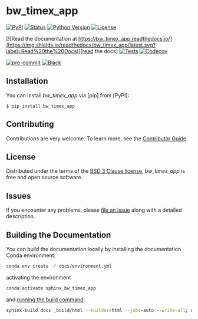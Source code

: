 # bw_timex_app

[![PyPI](https://img.shields.io/pypi/v/bw_timex_app.svg)][pypi status]
[![Status](https://img.shields.io/pypi/status/bw_timex_app.svg)][pypi status]
[![Python Version](https://img.shields.io/pypi/pyversions/bw_timex_app)][pypi status]
[![License](https://img.shields.io/pypi/l/bw_timex_app)][license]

[![Read the documentation at https://bw_timex_app.readthedocs.io/](https://img.shields.io/readthedocs/bw_timex_app/latest.svg?label=Read%20the%20Docs)][read the docs]
[![Tests](https://github.com/TimoDiepers/bw_timex_app/actions/workflows/python-test.yml/badge.svg)][tests]
[![Codecov](https://codecov.io/gh/TimoDiepers/bw_timex_app/branch/main/graph/badge.svg)][codecov]

[![pre-commit](https://img.shields.io/badge/pre--commit-enabled-brightgreen?logo=pre-commit&logoColor=white)][pre-commit]
[![Black](https://img.shields.io/badge/code%20style-black-000000.svg)][black]

[pypi status]: https://pypi.org/project/bw_timex_app/
[read the docs]: https://bw_timex_app.readthedocs.io/
[tests]: https://github.com/TimoDiepers/bw_timex_app/actions?workflow=Tests
[codecov]: https://app.codecov.io/gh/TimoDiepers/bw_timex_app
[pre-commit]: https://github.com/pre-commit/pre-commit
[black]: https://github.com/psf/black

## Installation

You can install _bw_timex_app_ via [pip] from [PyPI]:

```console
$ pip install bw_timex_app
```

## Contributing

Contributions are very welcome.
To learn more, see the [Contributor Guide][Contributor Guide].

## License

Distributed under the terms of the [BSD 3 Clause license][License],
_bw_timex_app_ is free and open source software.

## Issues

If you encounter any problems,
please [file an issue][Issue Tracker] along with a detailed description.


<!-- github-only -->

[command-line reference]: https://bw_timex_app.readthedocs.io/en/latest/usage.html
[License]: https://github.com/TimoDiepers/bw_timex_app/blob/main/LICENSE
[Contributor Guide]: https://github.com/TimoDiepers/bw_timex_app/blob/main/CONTRIBUTING.md
[Issue Tracker]: https://github.com/TimoDiepers/bw_timex_app/issues


## Building the Documentation

You can build the documentation locally by installing the documentation Conda environment:

```bash
conda env create -f docs/environment.yml
```

activating the environment

```bash
conda activate sphinx_bw_timex_app
```

and [running the build command](https://www.sphinx-doc.org/en/master/man/sphinx-build.html#sphinx-build):

```bash
sphinx-build docs _build/html --builder=html --jobs=auto --write-all; open _build/html/index.html
```